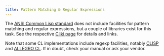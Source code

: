 ```yaml
---
title: Pattern Matching & Regular Expressions
---
```


The
[ANSI Common Lisp standard](http://www.lispworks.com/documentation/HyperSpec/index.html)
does not include facilities for pattern matching and regular
expressions, but a couple of libraries exist for this task. See the
respective [Cliki page](http://www.cliki.net/Regular%20Expression) for
details and links.

Note that some CL implementations include regexp facilities, notably
[CLISP](http://clisp.sourceforge.net/impnotes.html#regexp) and
[ALLEGRO CL](http://www.franz.com/support/documentation/6.1/doc/regexp.htm). If
in doubt, check your manual or ask your vendor.
